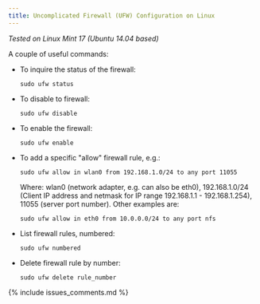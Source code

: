 ```yaml
---
title: Uncomplicated Firewall (UFW) Configuration on Linux
---
```


_Tested on Linux Mint 17 (Ubuntu 14.04 based)_

A couple of useful commands:

* To inquire the status of the firewall:
    
    `sudo ufw status`

* To disable to firewall:
    
    `sudo ufw disable`

* To enable the firewall:

    `sudo ufw enable`

* To add a specific "allow" firewall rule, e.g.:
  
    `sudo ufw allow in wlan0 from 192.168.1.0/24 to any port 11055`
    
    Where: wlan0 (network adapter, e.g. can also be eth0), 192.168.1.0/24 (Client 
    IP address and netmask for IP range 192.168.1.1 - 192.168.1.254), 
    11055 (server port number). Other examples are:
    
    `sudo ufw allow in eth0 from 10.0.0.0/24 to any port nfs`
    
* List firewall rules, numbered:
    
    `sudo ufw numbered`
    
* Delete firewall rule by number:
    
    `sudo ufw delete rule_number`
 
{% include issues_comments.md %}
